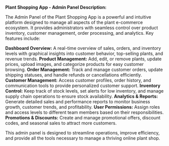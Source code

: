 **Plant Shopping App - Admin Panel Description:**

The Admin Panel of the Plant Shopping App is a powerful and intuitive platform designed to manage all aspects of the plant e-commerce ecosystem. It provides administrators with seamless control over product inventory, customer management, order processing, and analytics. Key features include:

**Dashboard Overview:** A real-time overview of sales, orders, and inventory levels with graphical insights into customer behavior, top-selling plants, and revenue trends.
**Product Management:** Add, edit, or remove plants, update prices, upload images, and categorize products for easy customer browsing.
**Order Management:** Track and manage customer orders, update shipping statuses, and handle refunds or cancellations efficiently.
**Customer Management:** Access customer profiles, order history, and communication tools to provide personalized customer support.
**Inventory Control:** Keep track of stock levels, set alerts for low inventory, and manage supply chain operations to ensure stock availability.
**Analytics & Reports:** Generate detailed sales and performance reports to monitor business growth, customer trends, and profitability.
**User Permissions:** Assign roles and access levels to different team members based on their responsibilities.
**Promotions & Discounts:** Create and manage promotional offers, discount codes, and seasonal sales to attract more customers.

This admin panel is designed to streamline operations, improve efficiency, and provide all the tools necessary to manage a thriving online plant shop.
